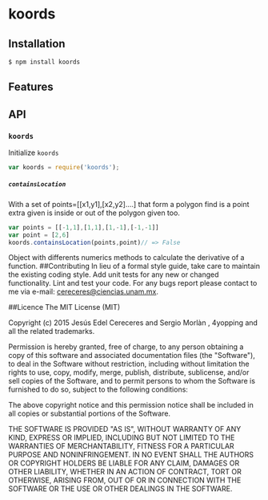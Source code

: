 # koords

## Installation

```bash
$ npm install koords
```


## Features



## API

### `koords`

Initialize `koords`

```js
var koords = require('koords');
```
##### `containsLocation`
With a set of points=[[x1,y1],[x2,y2]....] that form a polygon find is a point extra given is inside or out of the polygon given too.

```js
var points = [[-1,1],[1,1],[1,-1],[-1,-1]]
var point = [2,6]
koords.containsLocation(points,point)// => False
```

Object with differents numerics methods to calculate the derivative of a function.
##Contributing
In lieu of a formal style guide, take care to maintain the existing coding style.
Add unit tests for any new or changed functionality. Lint and test your code.  For any bugs report please contact to me via e-mail: cereceres@ciencias.unam.mx.

##Licence
The MIT License (MIT)

Copyright (c) 2015 Jesús Edel Cereceres and Sergio Morlàn , 4yopping and all the related trademarks.

Permission is hereby granted, free of charge, to any person obtaining a copy
of this software and associated documentation files (the "Software"), to deal
in the Software without restriction, including without limitation the rights
to use, copy, modify, merge, publish, distribute, sublicense, and/or sell
copies of the Software, and to permit persons to whom the Software is
furnished to do so, subject to the following conditions:

The above copyright notice and this permission notice shall be included in
all copies or substantial portions of the Software.

THE SOFTWARE IS PROVIDED "AS IS", WITHOUT WARRANTY OF ANY KIND, EXPRESS OR
IMPLIED, INCLUDING BUT NOT LIMITED TO THE WARRANTIES OF MERCHANTABILITY,
FITNESS FOR A PARTICULAR PURPOSE AND NONINFRINGEMENT. IN NO EVENT SHALL THE
AUTHORS OR COPYRIGHT HOLDERS BE LIABLE FOR ANY CLAIM, DAMAGES OR OTHER
LIABILITY, WHETHER IN AN ACTION OF CONTRACT, TORT OR OTHERWISE, ARISING FROM,
OUT OF OR IN CONNECTION WITH THE SOFTWARE OR THE USE OR OTHER DEALINGS IN
THE SOFTWARE.

